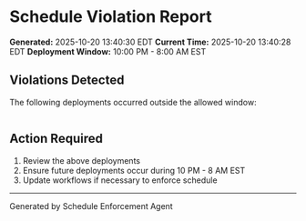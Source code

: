# Schedule Violation Report

**Generated:** 2025-10-20 13:40:30 EDT
**Current Time:** 2025-10-20 13:40:28 EDT
**Deployment Window:** 10:00 PM - 8:00 AM EST

## Violations Detected

The following deployments occurred outside the allowed window:

```

```

## Action Required

1. Review the above deployments
2. Ensure future deployments occur during 10 PM - 8 AM EST
3. Update workflows if necessary to enforce schedule

---

Generated by Schedule Enforcement Agent
